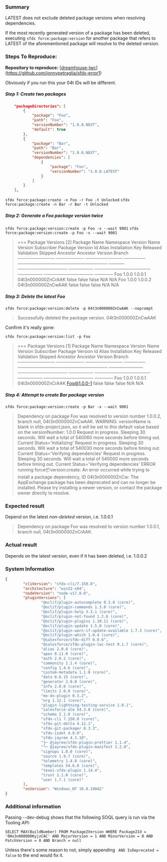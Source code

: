 ### Summary

LATEST does not exclude deleted package versions when resolving dependencies.

If the most recently generated version of a package has been deleted, executing `sfdx force:package:version` for another package that refers to LATEST of the aforementioned package will resolve to the deleted version.

### Steps To Reproduce:

**Repository to reproduce:** [[dreamhouse-lwc](https://github.com/dreamhouseapp/dreamhouse-lwc)](https://github.com/jonnypetraglia/sfdx-error1)

Obviously if you run this your 04t IDs will be different.

##### Step 1: Create two packages

```json
    "packageDirectories": [
        {
            "package": "Foo",
            "path": "Foo",
            "versionNumber": "1.0.0.NEXT",
            "default": true
        },
        {
            "package": "Bar",
            "path": "Bar",
            "versionNumber": "1.0.0.NEXT",
            "dependencies": [
                {
                    "package": "Foo",
                    "versionNumber": "1.0.0.LATEST"
                }
            ]
        }
    ],
```

`sfdx force:package:create -n Foo -r Foo -t Unlocked`
`sfdx force:package:create -n Bar -r Bar -t Unlocked`

##### Step 2: Generate a Foo package version twice

`sfdx force:package:version:create -p Foo -x --wait 9001`
`sfdx force:package:version:create -p Foo -x --wait 9001`

>  === Package Versions [2]
> Package Name  Namespace  Version Name  Version  Subscriber Package Version Id  Alias  Installation Key  Released  Validation Skipped  Ancestor  Ancestor Version  Branch
> ────────────  ─────────  ────────────  ───────  ─────────────────────────────  ─────  ────────────────  ────────  ──────────────────  ────────  ────────────────  ──────
> Foo                      1.0.0         1.0.0.1  04t3n000000ZnCrAAK                    false             false     false               N/A       N/A
> Foo                      1.0.0         1.0.0.2  04t3n000000ZnCwAAK                    false             false     false               N/A       N/A


##### Step 3: Delete the latest Foo

`sfdx force:package:version:delete -p 04t3n000000ZnCwAAK --noprompt`

> Successfully deleted the package version. 04t3n000000ZnCwAAK

Confirm it's really gone:

`sfdx force:package:version:list -p Foo`

> === Package Versions [1]
> Package Name  Namespace  Version Name  Version  Subscriber Package Version Id  Alias        Installation Key  Released  Validation Skipped  Ancestor  Ancestor Version  Branch
> ────────────  ─────────  ────────────  ───────  ─────────────────────────────  ───────────  ────────────────  ────────  ──────────────────  ────────  ────────────────  ──────
> Foo                      1.0.0         1.0.0.1  04t3n000000ZnCrAAK             Foo@1.0.0-1  false             false     false               N/A       N/A

##### Step 4: Attempt to create Bar package version

`sfdx force:package:version:create -p Bar -x --wait 9001`

> Dependency on package Foo was resolved to version number 1.0.0.2, branch null, 04t3n000000ZnCwAAK.
> WARNING: versionName is blank in sfdx-project.json, so it will be set to this default value based on the versionNumber: 1.0.0
> Request in progress. Sleeping 30 seconds. Will wait a total of 540060 more seconds before timing out. Current Status='Initializing'
> Request in progress. Sleeping 30 seconds. Will wait a total of 540030 more seconds before timing out. Current Status='Verifying dependencies'
> Request in progress. Sleeping 30 seconds. Will wait a total of 540000 more seconds before timing out. Current Status='Verifying dependencies'
> ERROR running force:package:version:create:  An error occurred while trying to install a package dependency, ID 04t3n000000ZnCw: The AppExchange package has been deprecated and can no longer be installed.
>         Please try installing a newer version, or contact the package owner directly to resolve.



### Expected result

Depend on the latest *non-deleted* version, i.e. 1.0.0.1

> Dependency on package Foo was resolved to version number 1.0.0.1, branch null, 04t3n000000ZnCrAAK.

### Actual result

Depends on the latest version, even if it has been deleted, i.e. 1.0.0.2

### System Information

```json
{
        "cliVersion": "sfdx-cli/7.150.0",
        "architecture": "win32-x64",
        "nodeVersion": "node-v17.8.0",
        "pluginVersions": [
                "@oclif/plugin-autocomplete 0.3.0 (core)",
                "@oclif/plugin-commands 1.3.0 (core)",
                "@oclif/plugin-help 3.3.1 (core)",
                "@oclif/plugin-not-found 1.2.6 (core)",
                "@oclif/plugin-plugins 1.10.11 (core)",
                "@oclif/plugin-update 1.5.0 (core)",
                "@oclif/plugin-warn-if-update-available 1.7.3 (core)",
                "@oclif/plugin-which 1.0.4 (core)",
                "@salesforce/sfdx-diff 0.0.6",
                "@salesforce/sfdx-plugin-lwc-test 0.1.7 (core)",
                "alias 2.0.0 (core)",
                "apex 0.11.0 (core)",
                "auth 2.0.2 (core)",
                "community 1.1.4 (core)",
                "config 1.4.6 (core)",
                "custom-metadata 1.1.0 (core)",
                "data 0.6.15 (core)",
                "generator 2.0.0 (core)",
                "info 2.0.0 (core)",
                "limits 2.0.0 (core)",
                "mo-dx-plugin 0.3.2",
                "org 1.12.1 (core)",
                "plugin-lightning-testing-service 1.0.1",
                "salesforce-alm 54.3.0 (core)",
                "schema 2.1.0 (core)",
                "sfdx-cli 7.150.0 (core)",
                "sfdx-git-delta 4.12.1",
                "sfdx-git-packager 0.3.3",
                "sfdx-isdot 4.0.0",
                "sfdx-jayree 4.3.10",
                "├─ @jayree/sfdx-plugin-prettier 1.1.4",
                "└─ @jayree/sfdx-plugin-manifest 2.2.0",
                "signups 1.0.0 (core)",
                "source 1.9.7 (core)",
                "telemetry 1.4.0 (core)",
                "templates 54.6.0 (core)",
                "texei-sfdx-plugin 1.14.4",
                "trust 1.1.0 (core)",
                "user 1.7.1 (core)"
        ],
        "osVersion": "Windows_NT 10.0.19042"
}
```

### Additional information

Passing --dev-debug shows that the following SOQL query is run via the Tooling API:

`SELECT MAX(BuildNumber) FROM Package2Version WHERE Package2Id = '0Ho3n000000KyjzCAC' AND MajorVersion = 1 AND MinorVersion = 0 AND PatchVersion = 0 AND Branch = null`

Unless there's some reason to not, simply appending ` AND IsDeprecated = false` to the end would fix it.
